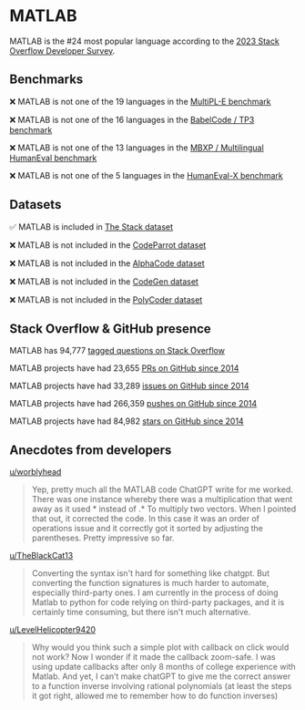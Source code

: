 # MATLAB

MATLAB is the #24 most popular language according to the [2023 Stack Overflow Developer Survey](https://survey.stackoverflow.co/2023/#section-most-popular-technologies-programming-scripting-and-markup-languages).

## Benchmarks

❌ MATLAB is not one of the 19 languages in the [MultiPL-E benchmark](https://blog.continue.dev/an-introduction-to-code-llm-benchmarks-for-software-engineers/#:~:text=couple%20notable%20mentions-,4.%20MultiPL%2DE,-Creator%3A%20Northeastern)

❌ MATLAB is not one of the 16 languages in the [BabelCode / TP3 benchmark](https://blog.continue.dev/an-introduction-to-code-llm-benchmarks-for-software-engineers/#:~:text=amazon%2Dscience/mxeval-,12.%20BabelCode%20/%20TP3,-Creator%3A%20Google)

❌ MATLAB is not one of the 13 languages in the [MBXP / Multilingual HumanEval benchmark](https://blog.continue.dev/an-introduction-to-code-llm-benchmarks-for-software-engineers/#:~:text=11.%20MBXP%20/%20Multilingual%20HumanEval)

❌ MATLAB is not one of the 5 languages in the [HumanEval-X benchmark](https://blog.continue.dev/an-introduction-to-code-llm-benchmarks-for-software-engineers/#:~:text=Some%20multilingual%C2%A0benchmarks-,10.%20HumanEval%2DX,-Creator%3A%20Tsinghua)

## Datasets

✅ MATLAB is included in [The Stack dataset](https://arxiv.org/abs/2211.15533)

❌ MATLAB is not included in the [CodeParrot dataset](https://huggingface.co/datasets/codeparrot/github-code)

❌ MATLAB is not included in the [AlphaCode dataset](https://arxiv.org/abs/2203.07814)

❌ MATLAB is not included in the [CodeGen dataset](https://arxiv.org/abs/2203.13474)

❌ MATLAB is not included in the [PolyCoder dataset](https://arxiv.org/abs/2202.13169)

## Stack Overflow & GitHub presence

MATLAB has 94,777 [tagged questions on Stack Overflow](https://stackoverflow.com/tags)

MATLAB projects have had 23,655 [PRs on GitHub since 2014](https://madnight.github.io/githut/#/pull_requests/2023/3)

MATLAB projects have had 33,289 [issues on GitHub since 2014](https://madnight.github.io/githut/#/issues/2023/3)

MATLAB projects have had 266,359 [pushes on GitHub since 2014](https://madnight.github.io/githut/#/pushes/2023/3)

MATLAB projects have had 84,982 [stars on GitHub since 2014](https://madnight.github.io/githut/#/stars/2023/3)

## Anecdotes from developers

[u/worblyhead](https://www.reddit.com/r/matlab/comments/12fwjx5/comment/jficv03/?utm_source=share&utm_medium=web2x&context=3)
> Yep, pretty much all the MATLAB code ChatGPT write for me worked. There was one instance whereby there was a multiplication that went away as it used * instead of .* To multiply two vectors. When I pointed that out, it corrected the code. In this case it was an order of operations issue and it correctly got it sorted by adjusting the parentheses. Pretty impressive so far.

[u/TheBlackCat13](https://www.reddit.com/r/matlab/comments/158l86g/comment/jtb1g61/?utm_source=share&utm_medium=web2x&context=3)
> Converting the syntax isn't hard for something like chatgpt. But converting the function signatures is much harder to automate, especially third-party ones. I am currently in the process of doing Matlab to python for code relying on third-party packages, and it is certainly time consuming, but there isn't much alternative.

[u/LevelHelicopter9420](https://www.reddit.com/r/matlab/comments/12fwjx5/comment/jfll3tu/?utm_source=share&utm_medium=web2x&context=3)
> Why would you think such a simple plot with callback on click would not work? Now I wonder if it made the callback zoom-safe. I was using update callbacks after only 8 months of college experience with Matlab. And yet, I can’t make chatGPT to give me the correct answer to a function inverse involving rational polynomials (at least the steps it got right, allowed me to remember how to do function inverses)